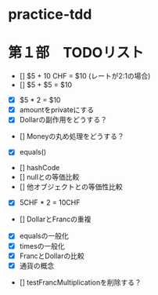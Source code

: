 # practice-tdd

# 第１部　TODOリスト

- [] $5 +  10 CHF = $10 (レートが2:1の場合)
- [] $5 + $5 = $10
- [x] $5 * 2 = $10
- [x] amountをprivateにする
- [x] Dollarの副作用をどうする？
- [] Moneyの丸め処理をどうする？
- [x] equals()
- [] hashCode
- [] nullとの等価比較
- [] 他オブジェクトとの等価性比較
- [x] 5CHF * 2 = 10CHF
- [] DollarとFrancの重複
- [x] equalsの一般化
- [x] timesの一般化
- [x] FrancとDollarの比較
- [x] 通貨の概念
- [] testFrancMultiplicationを削除する？